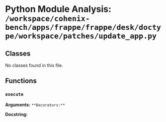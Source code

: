 # Python Module Analysis: `/workspace/cohenix-bench/apps/frappe/frappe/desk/doctype/workspace/patches/update_app.py`

## Classes

No classes found in this file.


## Functions

### `execute`
**Arguments:** ``
**Decorators:** ``

**Docstring:**
```

```

